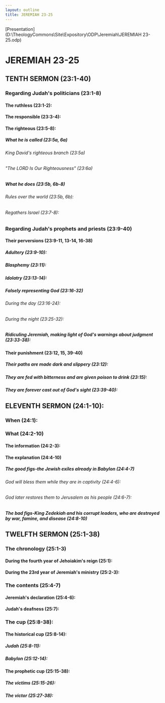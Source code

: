```yaml
---
layout: outline
title: JEREMIAH 23-25
---
```

[Presentation](D:\TheologyCommons\Site\Expository\ODP\Jeremiah\JEREMIAH 23-25.odp)
# JEREMIAH 23-25 
## TENTH SERMON (23:1-40) 
###  Regarding Judah\'s politicians (23:1-8) 
####  The ruthless (23:1-2): 
####  The responsible (23:3-4): 
####  The righteous (23:5-8): 
#####  What he is called (23:5a, 6a) 
######  King David\'s righteous branch (23:5a) 
######  \"The LORD Is Our Righteousness\" (23:6a) 
#####  What he does (23:5b, 6b-8) 
######  Rules over the world (23:5b, 6b): 
######  Regathers Israel (23:7-8): 
###  Regarding Judah\'s prophets and priests (23:9-40) 
####  Their perversions (23:9-11, 13-14, 16-38) 
#####  Adultery (23:9-10): 
#####  Blasphemy (23:11): 
#####  Idolatry (23:13-14): 
#####  Falsely representing God (23:16-32) 
######  During the day (23:16-24): 
######  During the night (23:25-32): 
#####  Ridiculing Jeremiah, making light of God\'s warnings about judgment (23:33-38): 
####  Their punishment (23:12, 15, 39-40) 
#####  Their paths are made dark and slippery (23:12): 
#####  They are fed with bitterness and are given poison to drink (23:15): 
#####  They are forever cast out of God\'s sight (23:39-40): 
## ELEVENTH SERMON (24:1-10): 
###  When (24:1): 
###  What (24:2-10) 
####  The information (24:2-3): 
####  The explanation (24:4-10) 
#####  The good figs-the Jewish exiles already in Babylon (24:4-7) 
######  God will bless them while they are in captivity (24:4-6): 
######  God later restores them to Jerusalem as his people (24:6-7): 
#####  The bad figs-King Zedekiah and his corrupt leaders, who are destroyed by war, famine, and disease (24:8-10) 
## TWELFTH SERMON (25:1-38) 
###  The chronology (25:1-3) 
####  During the fourth year of Jehoiakim\'s reign (25:1): 
####  During the 23rd year of Jeremiah\'s ministry (25:2-3): 
###  The contents (25:4-7) 
####  Jeremiah\'s declaration (25:4-6): 
####  Judah\'s deafness (25:7): 
###  The cup (25:8-38): 
####  The historical cup (25:8-14): 
#####  Judah (25:8-11): 
#####  Babylon (25:12-14): 
####  The prophetic cup (25:15-38): 
#####  The victims (25:15-26): 
#####  The victor (25:27-38): 

